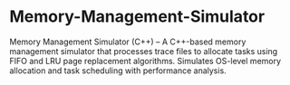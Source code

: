 # Memory-Management-Simulator
Memory Management Simulator (C++) – A C++-based memory management simulator that processes trace files to allocate tasks using FIFO and LRU page replacement algorithms. Simulates OS-level memory allocation and task scheduling with performance analysis.
